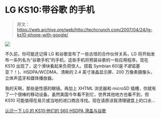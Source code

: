 # LG KS10:带谷歌 的手机

> 原文：<https://web.archive.org/web/http://techcrunch.com/2007/04/24/lg-ks10-phone-with-google/>

![](img/1e082391dad9c90b8459cb7d03f8d373.png)

不久前，你可能还记得 LG 和谷歌宣布了一些古怪的合作伙伴关系，LG 将开始发布一系列名为“谷歌手机”的手机，这些手机将预装谷歌的一些应用程序。现在 KS10 出现了，这个滑块看起来负荷惊人。搭载 Symbian 60(是*不是*诺基亚？！)、HSDPA/WCDMA、清晰的 2.4 英寸液晶显示屏、200 万像素摄像头、立体声蓝牙和媒体播放器。

我的天啊，那些是性感的眼镜。再加上 XHTML 浏览器和 microSD 插槽，你就有了一个很棒的移动设备。虽然美国今年看不到它，世界其他地方也看不到，但 KS10 可能值得在易贝或当地的进口商店寻找。现在请原谅我清理键盘上的口水…

[认识一下 LG 的 KS10:他们的 S60 HSDPA 滑盖与谷歌](https://web.archive.org/web/20140411102150/http://www.engadget.com/2007/04/24/meet-lgs-ks10-their-s60-hsdpa-slider-with-google/)